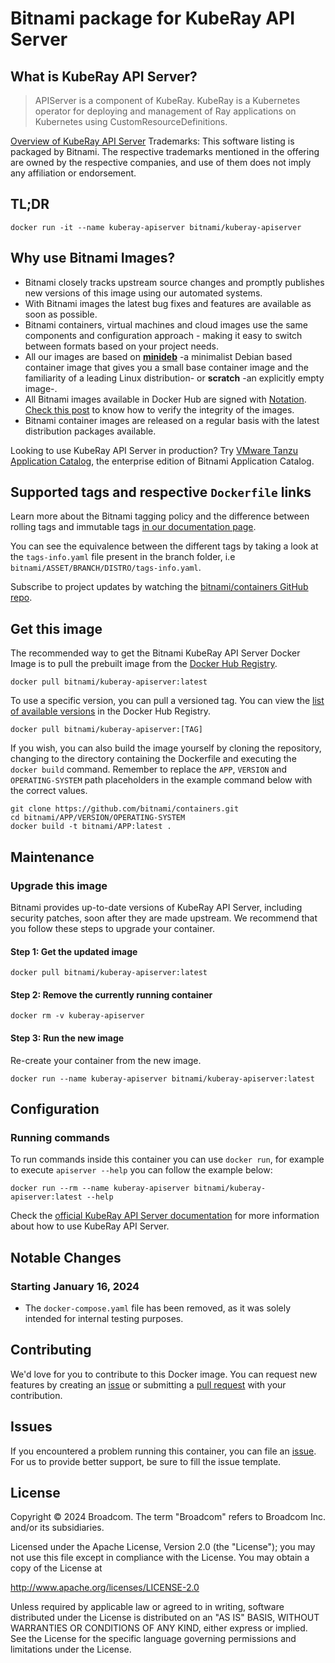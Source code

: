 # Bitnami package for KubeRay API Server

## What is KubeRay API Server?

> APIServer is a component of KubeRay. KubeRay is a Kubernetes operator for deploying and management of Ray applications on Kubernetes using CustomResourceDefinitions.

[Overview of KubeRay API Server](https://ray.io)
Trademarks: This software listing is packaged by Bitnami. The respective trademarks mentioned in the offering are owned by the respective companies, and use of them does not imply any affiliation or endorsement.

## TL;DR

```console
docker run -it --name kuberay-apiserver bitnami/kuberay-apiserver
```

## Why use Bitnami Images?

* Bitnami closely tracks upstream source changes and promptly publishes new versions of this image using our automated systems.
* With Bitnami images the latest bug fixes and features are available as soon as possible.
* Bitnami containers, virtual machines and cloud images use the same components and configuration approach - making it easy to switch between formats based on your project needs.
* All our images are based on [**minideb**](https://github.com/bitnami/minideb) -a minimalist Debian based container image that gives you a small base container image and the familiarity of a leading Linux distribution- or **scratch** -an explicitly empty image-.
* All Bitnami images available in Docker Hub are signed with [Notation](https://notaryproject.dev/). [Check this post](https://blog.bitnami.com/2024/03/bitnami-packaged-containers-and-helm.html) to know how to verify the integrity of the images.
* Bitnami container images are released on a regular basis with the latest distribution packages available.

Looking to use KubeRay API Server in production? Try [VMware Tanzu Application Catalog](https://bitnami.com/enterprise), the enterprise edition of Bitnami Application Catalog.

## Supported tags and respective `Dockerfile` links

Learn more about the Bitnami tagging policy and the difference between rolling tags and immutable tags [in our documentation page](https://docs.vmware.com/en/VMware-Tanzu-Application-Catalog/services/tutorials/GUID-understand-rolling-tags-containers-index.html).

You can see the equivalence between the different tags by taking a look at the `tags-info.yaml` file present in the branch folder, i.e `bitnami/ASSET/BRANCH/DISTRO/tags-info.yaml`.

Subscribe to project updates by watching the [bitnami/containers GitHub repo](https://github.com/bitnami/containers).

## Get this image

The recommended way to get the Bitnami KubeRay API Server Docker Image is to pull the prebuilt image from the [Docker Hub Registry](https://hub.docker.com/r/bitnami/kuberay-apiserver).

```console
docker pull bitnami/kuberay-apiserver:latest
```

To use a specific version, you can pull a versioned tag. You can view the [list of available versions](https://hub.docker.com/r/bitnami/kuberay-apiserver/tags/) in the Docker Hub Registry.

```console
docker pull bitnami/kuberay-apiserver:[TAG]
```

If you wish, you can also build the image yourself by cloning the repository, changing to the directory containing the Dockerfile and executing the `docker build` command. Remember to replace the `APP`, `VERSION` and `OPERATING-SYSTEM` path placeholders in the example command below with the correct values.

```console
git clone https://github.com/bitnami/containers.git
cd bitnami/APP/VERSION/OPERATING-SYSTEM
docker build -t bitnami/APP:latest .
```

## Maintenance

### Upgrade this image

Bitnami provides up-to-date versions of KubeRay API Server, including security patches, soon after they are made upstream. We recommend that you follow these steps to upgrade your container.

#### Step 1: Get the updated image

```console
docker pull bitnami/kuberay-apiserver:latest
```

#### Step 2: Remove the currently running container

```console
docker rm -v kuberay-apiserver
```

#### Step 3: Run the new image

Re-create your container from the new image.

```console
docker run --name kuberay-apiserver bitnami/kuberay-apiserver:latest
```

## Configuration

### Running commands

To run commands inside this container you can use `docker run`, for example to execute `apiserver --help` you can follow the example below:

```console
docker run --rm --name kuberay-apiserver bitnami/kuberay-apiserver:latest --help
```

Check the [official KubeRay API Server documentation](https://ray.io) for more information about how to use KubeRay API Server.

## Notable Changes

### Starting January 16, 2024

* The `docker-compose.yaml` file has been removed, as it was solely intended for internal testing purposes.

## Contributing

We'd love for you to contribute to this Docker image. You can request new features by creating an [issue](https://github.com/bitnami/containers/issues) or submitting a [pull request](https://github.com/bitnami/containers/pulls) with your contribution.

## Issues

If you encountered a problem running this container, you can file an [issue](https://github.com/bitnami/containers/issues/new/choose). For us to provide better support, be sure to fill the issue template.

## License

Copyright &copy; 2024 Broadcom. The term "Broadcom" refers to Broadcom Inc. and/or its subsidiaries.

Licensed under the Apache License, Version 2.0 (the "License");
you may not use this file except in compliance with the License.
You may obtain a copy of the License at

<http://www.apache.org/licenses/LICENSE-2.0>

Unless required by applicable law or agreed to in writing, software
distributed under the License is distributed on an "AS IS" BASIS,
WITHOUT WARRANTIES OR CONDITIONS OF ANY KIND, either express or implied.
See the License for the specific language governing permissions and
limitations under the License.
